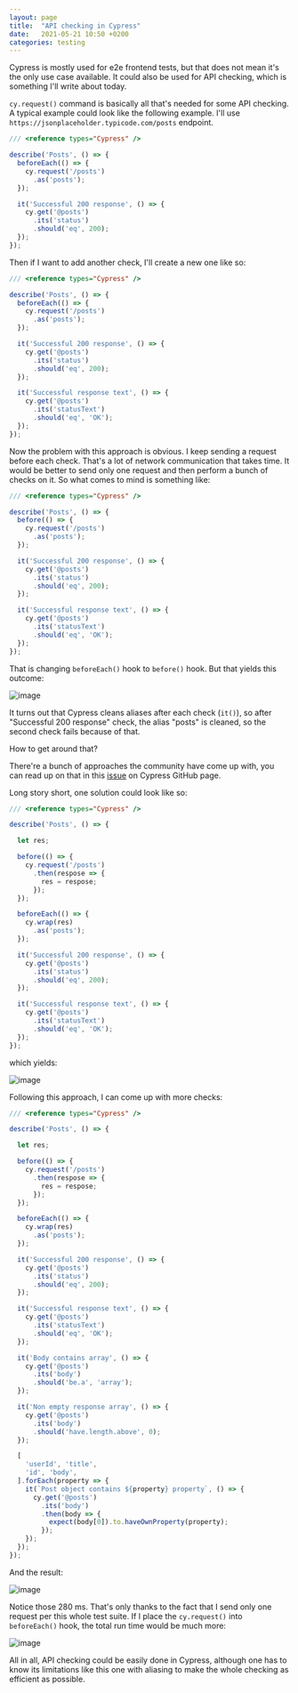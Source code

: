 ```yaml
---
layout: page
title:  "API checking in Cypress"
date:   2021-05-21 10:50 +0200
categories: testing
---
```


Cypress is mostly used for e2e frontend tests, but that does not mean it's the only use case available. It could also be used for API checking, which is something I'll write about today.

`cy.request()` command is basically all that's needed for some API checking. A typical example could look like the following example. I'll use `https://jsonplaceholder.typicode.com/posts` endpoint.

```javascript
/// <reference types="Cypress" />

describe('Posts', () => {
  beforeEach(() => {
    cy.request('/posts')
      .as('posts');
  });

  it('Successful 200 response', () => {
    cy.get('@posts')
      .its('status')
      .should('eq', 200);
  });
});
```

Then if I want to add another check, I'll create a new one like so:

```javascript
/// <reference types="Cypress" />

describe('Posts', () => {
  beforeEach(() => {
    cy.request('/posts')
      .as('posts');
  });

  it('Successful 200 response', () => {
    cy.get('@posts')
      .its('status')
      .should('eq', 200);
  });

  it('Successful response text', () => {
    cy.get('@posts')
      .its('statusText')
      .should('eq', 'OK');
  });
});
```

Now the problem with this approach is obvious. I keep sending a request before each check. That's a lot of network communication that takes time. It would be better to send only one request and then perform a bunch of checks on it. So what comes to mind is something like:

```javascript
/// <reference types="Cypress" />

describe('Posts', () => {
  before(() => {
    cy.request('/posts')
      .as('posts');
  });

  it('Successful 200 response', () => {
    cy.get('@posts')
      .its('status')
      .should('eq', 200);
  });

  it('Successful response text', () => {
    cy.get('@posts')
      .its('statusText')
      .should('eq', 'OK');
  });
});
```

That is changing `beforeEach()` hook to `before()` hook. But that yields this outcome:

![image](../images/cypress_api.png)

It turns out that Cypress cleans aliases after each check (`it()`), so after "Successful 200 response" check, the alias "posts" is cleaned, so the second check fails because of that.

How to get around that?

There're a bunch of approaches the community have come up with, you can read up on that in this [issue](https://github.com/cypress-io/cypress/issues/665) on Cypress GitHub page.

Long story short, one solution could look like so:

```javascript
/// <reference types="Cypress" />

describe('Posts', () => {

  let res;

  before(() => {
    cy.request('/posts')
      .then(respose => {
        res = respose;
      });
  });

  beforeEach(() => {
    cy.wrap(res)
      .as('posts');
  });

  it('Successful 200 response', () => {
    cy.get('@posts')
      .its('status')
      .should('eq', 200);
  });

  it('Successful response text', () => {
    cy.get('@posts')
      .its('statusText')
      .should('eq', 'OK');
  });
});
```

which yields:

![image](../images/cypress_api_2.png)

Following this approach, I can come up with more checks:

```javascript
/// <reference types="Cypress" />

describe('Posts', () => {

  let res;

  before(() => {
    cy.request('/posts')
      .then(respose => {
        res = respose;
      });
  });

  beforeEach(() => {
    cy.wrap(res)
      .as('posts');
  });

  it('Successful 200 response', () => {
    cy.get('@posts')
      .its('status')
      .should('eq', 200);
  });

  it('Successful response text', () => {
    cy.get('@posts')
      .its('statusText')
      .should('eq', 'OK');
  });

  it('Body contains array', () => {
    cy.get('@posts')
      .its('body')
      .should('be.a', 'array');
  });

  it('Non empty response array', () => {
    cy.get('@posts')
      .its('body')
      .should('have.length.above', 0);
  });

  [
    'userId', 'title',
    'id', 'body',
  ].forEach(property => {
    it(`Post object contains ${property} property`, () => {
      cy.get('@posts')
        .its('body')
        .then(body => {
          expect(body[0]).to.haveOwnProperty(property);
        });
    });
  });
});
```

And the result:

![image](../images/cypress_api_3.png)

Notice those 280 ms. That's only thanks to the fact that I send only one request per this whole test suite. If I place the `cy.request()` into `beforeEach()` hook, the total run time would be much more:

![image](../images/cypress_api_4.png)

All in all, API checking could be easily done in Cypress, although one has to know its limitations like this one with aliasing to make the whole checking as efficient as possible.

